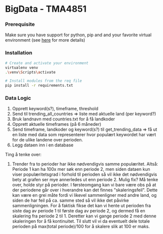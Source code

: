 # BigData - TMA4851


### Prerequisite
Make sure you have support for python, pip and and your favorite virtual environment (see [here](https://packaging.python.org/en/latest/guides/installing-using-pip-and-virtual-environments/) for more details)   


### Installation
```bash
# Create and activate your environment
virtualenv venv
.\venv\Scripts\activate
```

```bash
# Install modules from the req file
pip install -r requirements.txt
```

### Data Logic

1. Opprett keyword(s?), timeframe, threshold
2. Send til trending_all_countries => liste med aktuelle land (per keyword?)
3. Bruk landnavn med countries.txt for å få landkoder
5. Opprett aktuelle timeframes (på 6 måneder)
4. Send timeframe, landkoder og keyword(s?) til get_trending_data => få ut en liste med data som representerer hvor populært keywordet har vært for de ulike landene over perioden.
5. Legg dataen inn i en database

Ting å tenke over:
1. Trender fra to perioder har ikke nødvendigvis samme populæritet.
Altså: Periode 1 kan ha 100x mer søk enn periode 2, men siden dataen kun viser 
populæritetsgrad i forhold til perioden så vil ikke det nødvendigvis bety at grafen 
ser mye annerledes ut enn periode 2.
Mulig fix? Må tenke over, holde styr på perioder. I førsteomgang kan vi bare være
obs på at der periodene går over i hverandre kan det finnes "skaleringsfeil".
Dette kan være en grei måte fordi vi likevel sammenligner med andre land, og siden
de har feil på ca. samme sted så vil ikke det påvirke sammenligningen.
For å faktisk fikse det kan vi hente ut perioden fra siste dag av periode 1 til
første dag av periode 2, og dermed få en skalering fra periode 2 til 1.
Deretter kan vi gange periode 2 med denne skaleringen for å få kontinuitet.
Til slutt vil vi da eventuelt dele totale perioden på max(total periode)/100 for
å skalere slik at 100 er maks.
